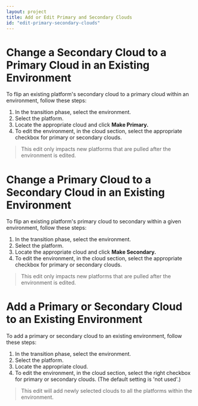 ```yaml
---
layout: project
title: Add or Edit Primary and Secondary Clouds
id: "edit-primary-secondary-clouds"
---
```


# Change a Secondary Cloud to a Primary Cloud in an Existing Environment

To flip an existing platform's secondary cloud to a primary cloud within an environment, follow these steps:


1. In the transition phase, select the environment.
2. Select the platform.
3. Locate the appropriate cloud and click **Make Primary.**
4. To edit the environment, in the cloud section, select the appropriate checkbox for primary or secondary clouds. 

>This edit only impacts new platforms that are pulled after the environment is edited.

# Change a Primary Cloud to a Secondary Cloud in an Existing Environment

To flip an existing platform's primary cloud to secondary within a given environment, follow these steps:


1. In the transition phase, select the environment.
2. Select the platform.
3. Locate the appropriate cloud and click **Make Secondary.**
4. To edit the environment, in the cloud section, select the appropriate checkbox for primary or secondary clouds. 

>This edit only impacts new platforms that are pulled after the environment is edited.

# Add a Primary or Secondary Cloud to an Existing Environment

To add a primary or secondary cloud to an existing environment, follow these steps:


1. In the transition phase, select the environment.
2. Select the platform.
3. Locate the appropriate cloud.
1. To edit the environment, in the cloud section, select the right checkbox for primary or secondary clouds. (The default setting is 'not used'.)

>This edit will add newly selected clouds to all the platforms within the environment.

